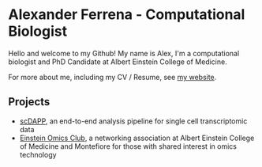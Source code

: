 # Alexander Ferrena - Computational Biologist


Hello and welcome to my Github! My name is Alex, I'm a computational biologist and PhD Candidate at Albert Einstein College of Medicine.

For more about me, including my CV / Resume, see [my website](https://ferrenaalexander.github.io/).


## Projects

- [scDAPP](https://github.com/bioinfoDZ/scDAPP), an end-to-end analysis pipeline for single cell transcriptomic data
- [Einstein Omics Club](https://einsteinomics.github.io/), a networking association at Albert Einstein College of Medicine and Montefiore for those with shared interest in omics technology
